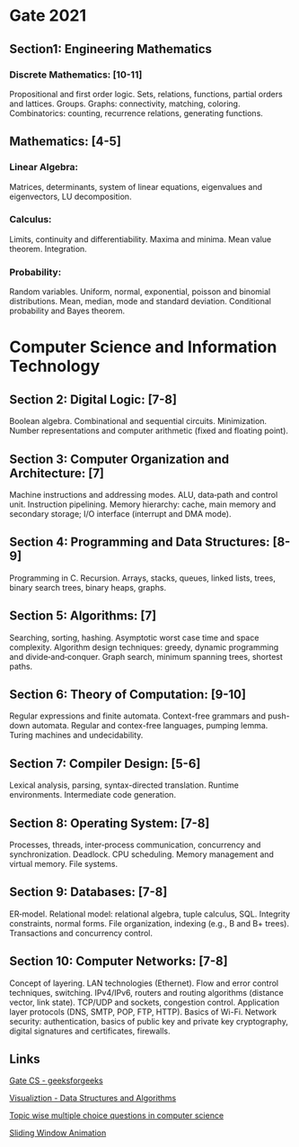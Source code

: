 # Gate 2021

## Section1: Engineering Mathematics
### Discrete Mathematics: [10-11]
Propositional and first order logic. Sets, relations, functions, partial orders and lattices. Groups. Graphs: connectivity, matching, coloring. Combinatorics: counting, recurrence relations, generating functions.
## Mathematics: [4-5]
### Linear Algebra:
Matrices, determinants, system of linear equations, eigenvalues and eigenvectors, LU decomposition.
### Calculus:
Limits, continuity and differentiability. Maxima and minima. Mean value theorem. Integration.
### Probability: 
Random variables. Uniform, normal, exponential, poisson and binomial distributions. Mean, median, mode and standard deviation. Conditional probability and Bayes theorem.
# Computer Science and Information Technology
## Section 2: Digital Logic: [7-8]
Boolean algebra. Combinational and sequential circuits. Minimization. Number representations and computer arithmetic (fixed and floating point).
## Section 3: Computer Organization and Architecture: [7]
Machine instructions and addressing modes. ALU, data‐path and control unit. Instruction pipelining. Memory hierarchy: cache, main memory and secondary storage; I/O interface (interrupt and DMA mode).
## Section 4: Programming and Data Structures: [8-9]
Programming in C. Recursion. Arrays, stacks, queues, linked lists, trees, binary search trees, binary heaps, graphs.
## Section 5: Algorithms: [7]
Searching, sorting, hashing. Asymptotic worst case time and space complexity. Algorithm design techniques: greedy, dynamic programming and divide‐and‐conquer. Graph search, minimum spanning trees, shortest paths.
## Section 6: Theory of Computation: [9-10]
Regular expressions and finite automata. Context-free grammars and push-down automata. Regular and contex-free languages, pumping lemma. Turing machines and undecidability.
## Section 7: Compiler Design: [5-6]
Lexical analysis, parsing, syntax-directed translation. Runtime environments. Intermediate code generation.
## Section 8: Operating System: [7-8]
Processes, threads, inter‐process communication, concurrency and synchronization. Deadlock. CPU scheduling. Memory management and virtual memory. File systems.
## Section 9: Databases: [7-8]
ER‐model. Relational model: relational algebra, tuple calculus, SQL. Integrity constraints, normal forms. File organization, indexing (e.g., B and B+ trees). Transactions and concurrency control.
## Section 10: Computer Networks: [7-8]
Concept of layering. LAN technologies (Ethernet). Flow and error control techniques, switching. IPv4/IPv6, routers and routing algorithms (distance vector, link state). TCP/UDP and sockets, congestion control. Application layer protocols (DNS, SMTP, POP, FTP, HTTP). Basics of Wi-Fi. Network security: authentication, basics of public key and private key cryptography, digital signatures and certificates, firewalls. 


## Links
[Gate CS - geeksforgeeks](https://www.geeksforgeeks.org/gate-cs-notes-gq/)

[Visualiztion - Data Structures and Algorithms](https://www.cs.usfca.edu/~galles/visualization/Algorithms.html)

[Topic wise multiple choice questions in computer science](https://www.geeksforgeeks.org/quiz-corner-gq/)

[Sliding Window Animation](https://www.ccs-labs.org/teaching/rn/animations/gbn_sr/)

